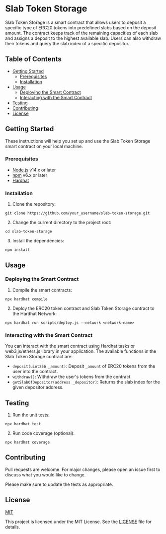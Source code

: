 # Slab Token Storage

Slab Token Storage is a smart contract that allows users to deposit a specific type of ERC20 tokens into predefined slabs based on the deposit amount. The contract keeps track of the remaining capacities of each slab and assigns a deposit to the highest available slab. Users can also withdraw their tokens and query the slab index of a specific depositor.

## Table of Contents

- [Getting Started](#getting-started)
  - [Prerequisites](#prerequisites)
  - [Installation](#installation)
- [Usage](#usage)
  - [Deploying the Smart Contract](#deploying-the-smart-contract)
  - [Interacting with the Smart Contract](#interacting-with-the-smart-contract)
- [Testing](#testing)
- [Contributing](#contributing)
- [License](#license)

## Getting Started

These instructions will help you set up and use the Slab Token Storage smart contract on your local machine.

### Prerequisites

- [Node.js](https://nodejs.org/en/) v14.x or later
- [npm](https://www.npmjs.com/) v6.x or later
- [Hardhat](https://hardhat.org/)

### Installation

1. Clone the repository:

```
git clone https://github.com/your_username/slab-token-storage.git
```

2. Change the current directory to the project root:

```
cd slab-token-storage
```

3. Install the dependencies:

```
npm install
```

## Usage

### Deploying the Smart Contract

1. Compile the smart contracts:

```
npx hardhat compile
```

2. Deploy the ERC20 token contract and Slab Token Storage contract to the Hardhat Network:

```
npx hardhat run scripts/deploy.js --network <network-name>
```

### Interacting with the Smart Contract

You can interact with the smart contract using Hardhat tasks or web3.js/ethers.js library in your application. The available functions in the Slab Token Storage contract are:

- `deposit(uint256 _amount)`: Deposit `_amount` of ERC20 tokens from the user into the contract.
- `withdraw()`: Withdraw the user's tokens from the contract.
- `getSlabOfDepositor(address _depositor)`: Returns the slab index for the given depositor address.

## Testing

1. Run the unit tests:

```
npx hardhat test
```

2. Run code coverage (optional):

```
npx hardhat coverage
```

## Contributing

Pull requests are welcome. For major changes, please open an issue first to discuss what you would like to change.

Please make sure to update the tests as appropriate.

## License

[MIT](https://choosealicense.com/licenses/mit/)

This project is licensed under the MIT License. See the [LICENSE](LICENSE) file for details.


